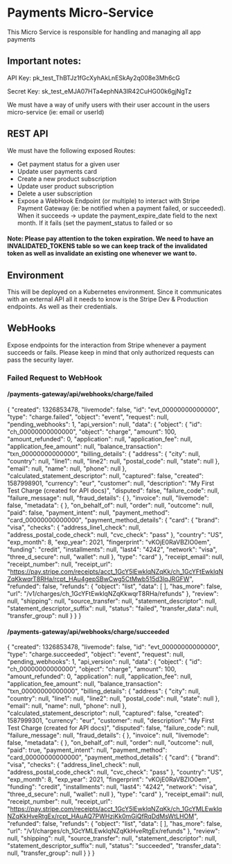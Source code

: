 # Payments Micro-Service
This Micro Service is responsible for handling and managing all app payments

## Important notes:
API Key: pk_test_ThBTJz1fGcXyhAkLnESkAy2q008e3Mh6cG

Secret Key: sk_test_eMJA07HTa4ephNA3lR42CuHG00k6gjNgTz


We must have a way of unify users with their user account in the users micro-service (ie: email or userId)

## REST API
We must have the following exposed Routes:
- Get payment status for a given user
- Update user payments card
- Create a new product subscription
- Update user product subscription
- Delete a user subscription
- Expose a WebHook Endpoint (or multiple) to interact with Stripe Payment Gateway (ie: be notified when a payment failed, or succeeded). When it succeeds -> update the payment_expire_date field to the next month. If it fails (set the payment_status to failed or so

#### Note: Please pay attention to the token expiration. We need to have an INVALIDATED_TOKENS table so we can keep track of the invalidated token as well as invalidate an existing one whenever we want to.

## Environment
This will be deployed on a Kubernetes environment. Since it communicates with an external API all it needs to know is the Stripe Dev & Production endpoints. As well as their credentials.

## WebHooks
Expose endpoints for the interaction from Stripe whenever a payment succeeds or fails. Please keep in mind that only authorized requests can pass the security layer.

### Failed Request to WebHook
#### /payments-gateway/api/webhooks/charge/failed

{
  "created": 1326853478,
  "livemode": false,
  "id": "evt_00000000000000",
  "type": "charge.failed",
  "object": "event",
  "request": null,
  "pending_webhooks": 1,
  "api_version": null,
  "data": {
    "object": {
      "id": "ch_00000000000000",
      "object": "charge",
      "amount": 100,
      "amount_refunded": 0,
      "application": null,
      "application_fee": null,
      "application_fee_amount": null,
      "balance_transaction": "txn_00000000000000",
      "billing_details": {
        "address": {
          "city": null,
          "country": null,
          "line1": null,
          "line2": null,
          "postal_code": null,
          "state": null
        },
        "email": null,
        "name": null,
        "phone": null
      },
      "calculated_statement_descriptor": null,
      "captured": false,
      "created": 1587998901,
      "currency": "eur",
      "customer": null,
      "description": "My First Test Charge (created for API docs)",
      "disputed": false,
      "failure_code": null,
      "failure_message": null,
      "fraud_details": {
      },
      "invoice": null,
      "livemode": false,
      "metadata": {
      },
      "on_behalf_of": null,
      "order": null,
      "outcome": null,
      "paid": false,
      "payment_intent": null,
      "payment_method": "card_00000000000000",
      "payment_method_details": {
        "card": {
          "brand": "visa",
          "checks": {
            "address_line1_check": null,
            "address_postal_code_check": null,
            "cvc_check": "pass"
          },
          "country": "US",
          "exp_month": 8,
          "exp_year": 2021,
          "fingerprint": "vKOjE0RaVBZIO0em",
          "funding": "credit",
          "installments": null,
          "last4": "4242",
          "network": "visa",
          "three_d_secure": null,
          "wallet": null
        },
        "type": "card"
      },
      "receipt_email": null,
      "receipt_number": null,
      "receipt_url": "https://pay.stripe.com/receipts/acct_1GcY5lEwklqNZqKk/ch_1GcYFtEwklqNZqKkwqrT8RHa/rcpt_HAu4gepSBwCwg5CtMwb515d3lqJRGFW",
      "refunded": false,
      "refunds": {
        "object": "list",
        "data": [
        ],
        "has_more": false,
        "url": "/v1/charges/ch_1GcYFtEwklqNZqKkwqrT8RHa/refunds"
      },
      "review": null,
      "shipping": null,
      "source_transfer": null,
      "statement_descriptor": null,
      "statement_descriptor_suffix": null,
      "status": "failed",
      "transfer_data": null,
      "transfer_group": null
    }
  }
}

#### /payments-gateway/api/webhooks/charge/succeeded
{
  "created": 1326853478,
  "livemode": false,
  "id": "evt_00000000000000",
  "type": "charge.succeeded",
  "object": "event",
  "request": null,
  "pending_webhooks": 1,
  "api_version": null,
  "data": {
    "object": {
      "id": "ch_00000000000000",
      "object": "charge",
      "amount": 100,
      "amount_refunded": 0,
      "application": null,
      "application_fee": null,
      "application_fee_amount": null,
      "balance_transaction": "txn_00000000000000",
      "billing_details": {
        "address": {
          "city": null,
          "country": null,
          "line1": null,
          "line2": null,
          "postal_code": null,
          "state": null
        },
        "email": null,
        "name": null,
        "phone": null
      },
      "calculated_statement_descriptor": null,
      "captured": false,
      "created": 1587999301,
      "currency": "eur",
      "customer": null,
      "description": "My First Test Charge (created for API docs)",
      "disputed": false,
      "failure_code": null,
      "failure_message": null,
      "fraud_details": {
      },
      "invoice": null,
      "livemode": false,
      "metadata": {
      },
      "on_behalf_of": null,
      "order": null,
      "outcome": null,
      "paid": true,
      "payment_intent": null,
      "payment_method": "card_00000000000000",
      "payment_method_details": {
        "card": {
          "brand": "visa",
          "checks": {
            "address_line1_check": null,
            "address_postal_code_check": null,
            "cvc_check": "pass"
          },
          "country": "US",
          "exp_month": 8,
          "exp_year": 2021,
          "fingerprint": "vKOjE0RaVBZIO0em",
          "funding": "credit",
          "installments": null,
          "last4": "4242",
          "network": "visa",
          "three_d_secure": null,
          "wallet": null
        },
        "type": "card"
      },
      "receipt_email": null,
      "receipt_number": null,
      "receipt_url": "https://pay.stripe.com/receipts/acct_1GcY5lEwklqNZqKk/ch_1GcYMLEwklqNZqKkHveRtgEx/rcpt_HAuAQ7PWHzjKk0mGiQfRqDdMsWtLHOM",
      "refunded": false,
      "refunds": {
        "object": "list",
        "data": [
        ],
        "has_more": false,
        "url": "/v1/charges/ch_1GcYMLEwklqNZqKkHveRtgEx/refunds"
      },
      "review": null,
      "shipping": null,
      "source_transfer": null,
      "statement_descriptor": null,
      "statement_descriptor_suffix": null,
      "status": "succeeded",
      "transfer_data": null,
      "transfer_group": null
    }
  }
}
